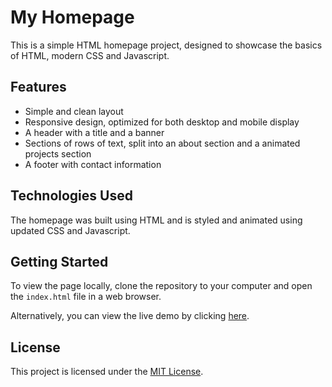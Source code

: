 # My Homepage

This is a simple HTML homepage project, designed to showcase the basics of HTML, modern CSS and Javascript. 

## Features 

- Simple and clean layout 
- Responsive design, optimized for both desktop and mobile display 
- A header with a title and a banner
- Sections of rows of text, split into an about section and a animated projects section
- A footer with contact information

## Technologies Used

The homepage was built using HTML and is styled and animated using updated CSS and Javascript.

## Getting Started 

To view the page locally, clone the repository to your computer and open the `index.html` file in a web browser. 

Alternatively, you can view the live demo by clicking [here](https://danielbeltejar.es/). 

## License 

This project is licensed under the [MIT License](https://opensource.org/licenses/MIT). 

